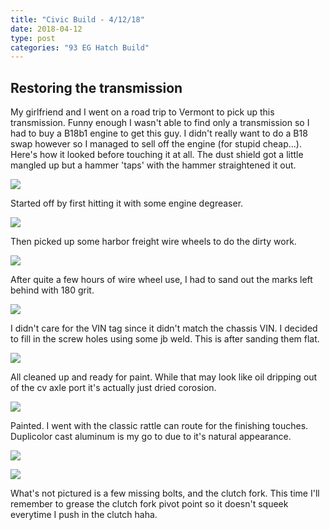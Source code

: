 ```yaml
---
title: "Civic Build - 4/12/18"
date: 2018-04-12
type: post
categories: "93 EG Hatch Build"
---
```


## Restoring the transmission

My girlfriend and I went on a road trip to Vermont to pick up this transmission. Funny enough I wasn't able to find only a transmission so I had to buy a B18b1 engine to get this guy. I didn't really want to do a B18 swap however so I managed to sell off the engine (for stupid cheap...). Here's how it looked before touching it at all. The dust shield got a little mangled up but a hammer 'taps' with the hammer straightened it out.

![](images/1.jpg)

Started off by first hitting it with some engine degreaser.

![](images/2.jpg)

Then picked up some harbor freight wire wheels to do the dirty work.

![](images/3.jpg)

After quite a few hours of wire wheel use, I had to sand out the marks left behind with 180 grit.

![](images/4.jpg)

I didn't care for the VIN tag since it didn't match the chassis VIN. I decided to fill in the screw holes using some jb weld. This is after sanding them flat.

![](images/5.jpg)

All cleaned up and ready for paint. While that may look like oil dripping out of the cv axle port it's actually just dried corosion.

![](images/6.jpg)

Painted. I went with the classic rattle can route for the finishing touches. Duplicolor cast aluminum is my go to due to it's natural appearance.

![](images/7.jpg)

![](images/8.jpg)

What's not pictured is a few missing bolts, and the clutch fork. This time I'll remember to grease the clutch fork pivot point so it doesn't squeek everytime I push in the clutch haha.
